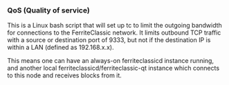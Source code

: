 ### QoS (Quality of service) ###

This is a Linux bash script that will set up tc to limit the outgoing bandwidth for connections to the FerriteClassic network. It limits outbound TCP traffic with a source or destination port of 9333, but not if the destination IP is within a LAN (defined as 192.168.x.x).

This means one can have an always-on ferriteclassicd instance running, and another local ferriteclassicd/ferriteclassic-qt instance which connects to this node and receives blocks from it.
